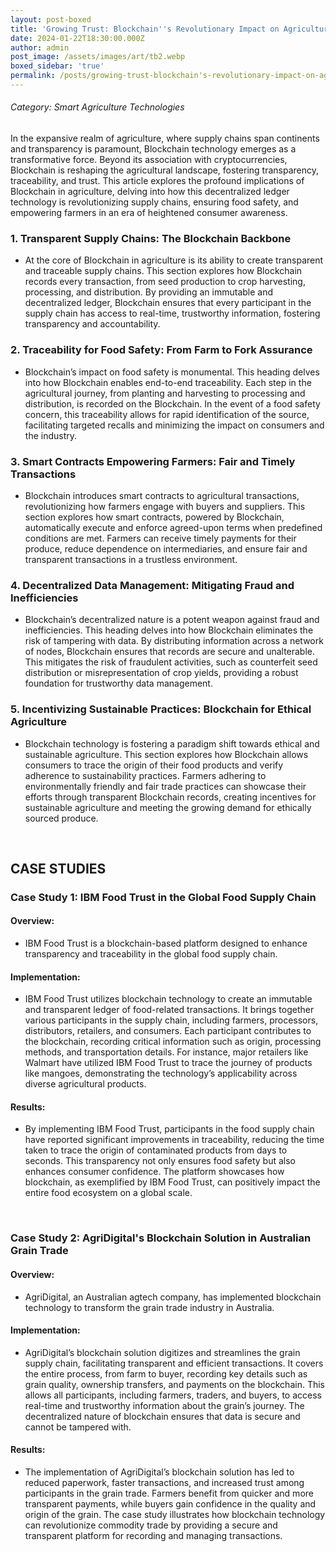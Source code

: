 ```yaml
---
layout: post-boxed
title: 'Growing Trust: Blockchain''s Revolutionary Impact on Agriculture'
date: 2024-01-22T18:30:00.000Z
author: admin
post_image: /assets/images/art/tb2.webp
boxed_sidebar: 'true'
permalink: /posts/growing-trust-blockchain's-revolutionary-impact-on-agriculture
---
```


###### Category: Smart Agriculture Technologies

In the expansive realm of agriculture, where supply chains span continents and transparency is paramount, Blockchain technology emerges as a transformative force. Beyond its association with cryptocurrencies, Blockchain is reshaping the agricultural landscape, fostering transparency, traceability, and trust. This article explores the profound implications of Blockchain in agriculture, delving into how this decentralized ledger technology is revolutionizing supply chains, ensuring food safety, and empowering farmers in an era of heightened consumer awareness.

### 1. Transparent Supply Chains: The Blockchain Backbone

* At the core of Blockchain in agriculture is its ability to create transparent and traceable supply chains. This section explores how Blockchain records every transaction, from seed production to crop harvesting, processing, and distribution. By providing an immutable and decentralized ledger, Blockchain ensures that every participant in the supply chain has access to real-time, trustworthy information, fostering transparency and accountability.

### 2. Traceability for Food Safety: From Farm to Fork Assurance

* Blockchain’s impact on food safety is monumental. This heading delves into how Blockchain enables end-to-end traceability. Each step in the agricultural journey, from planting and harvesting to processing and distribution, is recorded on the Blockchain. In the event of a food safety concern, this traceability allows for rapid identification of the source, facilitating targeted recalls and minimizing the impact on consumers and the industry.

### 3. Smart Contracts Empowering Farmers: Fair and Timely Transactions

* Blockchain introduces smart contracts to agricultural transactions, revolutionizing how farmers engage with buyers and suppliers. This section explores how smart contracts, powered by Blockchain, automatically execute and enforce agreed-upon terms when predefined conditions are met. Farmers can receive timely payments for their produce, reduce dependence on intermediaries, and ensure fair and transparent transactions in a trustless environment.

### 4. Decentralized Data Management: Mitigating Fraud and Inefficiencies

* Blockchain’s decentralized nature is a potent weapon against fraud and inefficiencies. This heading delves into how Blockchain eliminates the risk of tampering with data. By distributing information across a network of nodes, Blockchain ensures that records are secure and unalterable. This mitigates the risk of fraudulent activities, such as counterfeit seed distribution or misrepresentation of crop yields, providing a robust foundation for trustworthy data management.

### 5. Incentivizing Sustainable Practices: Blockchain for Ethical Agriculture

* Blockchain technology is fostering a paradigm shift towards ethical and sustainable agriculture. This section explores how Blockchain allows consumers to trace the origin of their food products and verify adherence to sustainability practices. Farmers adhering to environmentally friendly and fair trade practices can showcase their efforts through transparent Blockchain records, creating incentives for sustainable agriculture and meeting the growing demand for ethically sourced produce.

<br>

## CASE STUDIES

### Case Study 1: IBM Food Trust in the Global Food Supply Chain

#### Overview:

* IBM Food Trust is a blockchain-based platform designed to enhance transparency and traceability in the global food supply chain.

#### Implementation:

* IBM Food Trust utilizes blockchain technology to create an immutable and transparent ledger of food-related transactions. It brings together various participants in the supply chain, including farmers, processors, distributors, retailers, and consumers. Each participant contributes to the blockchain, recording critical information such as origin, processing methods, and transportation details. For instance, major retailers like Walmart have utilized IBM Food Trust to trace the journey of products like mangoes, demonstrating the technology’s applicability across diverse agricultural products.

#### Results:

* By implementing IBM Food Trust, participants in the food supply chain have reported significant improvements in traceability, reducing the time taken to trace the origin of contaminated products from days to seconds. This transparency not only ensures food safety but also enhances consumer confidence. The platform showcases how blockchain, as exemplified by IBM Food Trust, can positively impact the entire food ecosystem on a global scale.

<br>

### Case Study 2: AgriDigital's Blockchain Solution in Australian Grain Trade

#### Overview:

* AgriDigital, an Australian agtech company, has implemented blockchain technology to transform the grain trade industry in Australia.

#### Implementation:

* AgriDigital’s blockchain solution digitizes and streamlines the grain supply chain, facilitating transparent and efficient transactions. It covers the entire process, from farm to buyer, recording key details such as grain quality, ownership transfers, and payments on the blockchain. This allows all participants, including farmers, traders, and buyers, to access real-time and trustworthy information about the grain’s journey. The decentralized nature of blockchain ensures that data is secure and cannot be tampered with.

#### Results:

* The implementation of AgriDigital’s blockchain solution has led to reduced paperwork, faster transactions, and increased trust among participants in the grain trade. Farmers benefit from quicker and more transparent payments, while buyers gain confidence in the quality and origin of the grain. The case study illustrates how blockchain technology can revolutionize commodity trade by providing a secure and transparent platform for recording and managing transactions.
